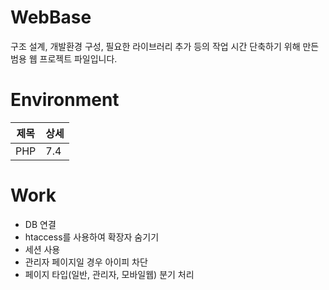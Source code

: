 # WebBase

구조 설계, 개발환경 구성, 필요한 라이브러리 추가 등의 작업 시간 단축하기 위해 만든 범용 웹 프로젝트 파일입니다.

# Environment
|제목|상세|
|------|---|
|PHP|7.4|

# Work
* DB 연결
* htaccess를 사용하여 확장자 숨기기
* 세션 사용
* 관리자 페이지일 경우 아이피 차단
* 페이지 타입(일반, 관리자, 모바일웹) 분기 처리
